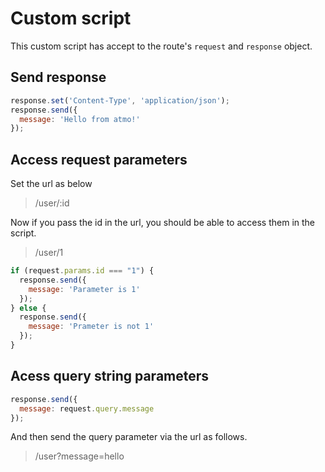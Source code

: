 # Custom script
This custom script has accept to the route's `request` and `response` object.

## Send response
```javascript
response.set('Content-Type', 'application/json');
response.send({
  message: 'Hello from atmo!'
});
```

## Access request parameters
Set the url as below
> /user/:id

Now if you pass the id in the url, you should be able to access them in the script.

> /user/1

```javascript
if (request.params.id === "1") {
  response.send({
    message: 'Parameter is 1'
  });
} else {
  response.send({
    message: 'Prameter is not 1'
  });
}
```

## Acess query string parameters

```javascript
response.send({
  message: request.query.message
});
```

And then send the query parameter via the url as follows.

> /user?message=hello
